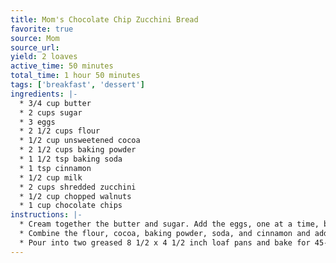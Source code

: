 ```yaml
---
title: Mom's Chocolate Chip Zucchini Bread
favorite: true
source: Mom
source_url: 
yield: 2 loaves
active_time: 50 minutes
total_time: 1 hour 50 minutes
tags: ['breakfast', 'dessert']
ingredients: |-
  * 3/4 cup butter 
  * 2 cups sugar 
  * 3 eggs 
  * 2 1/2 cups flour 
  * 1/2 cup unsweetened cocoa 
  * 2 1/2 cups baking powder 
  * 1 1/2 tsp baking soda 
  * 1 tsp cinnamon 
  * 1/2 cup milk 
  * 2 cups shredded zucchini 
  * 1/2 cup chopped walnuts 
  * 1 cup chocolate chips 
instructions: |-
  * Cream together the butter and sugar. Add the eggs, one at a time, beating after each addition. 
  * Combine the flour, cocoa, baking powder, soda, and cinnamon and add to the creamed mixture alternatively with the milk. Stir in the zucchini and nuts. 
  * Pour into two greased 8 1/2 x 4 1/2 inch loaf pans and bake for 45-55 minutes or until a cake tester inserted in the center comes out clean. 
---
```

